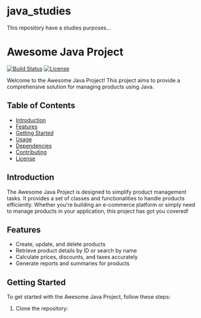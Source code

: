 # java_studies
This repository have a studies purposes...

# Awesome Java Project

[![Build Status](https://img.shields.io/travis/your-username/awesome-java-project.svg)](https://travis-ci.org/your-username/awesome-java-project)
[![License](https://img.shields.io/badge/License-MIT-blue.svg)](https://opensource.org/licenses/MIT)

Welcome to the Awesome Java Project! This project aims to provide a comprehensive solution for managing products using Java.

## Table of Contents
- [Introduction](#introduction)
- [Features](#features)
- [Getting Started](#getting-started)
- [Usage](#usage)
- [Dependencies](#dependencies)
- [Contributing](#contributing)
- [License](#license)

## Introduction
The Awesome Java Project is designed to simplify product management tasks. It provides a set of classes and functionalities to handle products efficiently. Whether you're building an e-commerce platform or simply need to manage products in your application, this project has got you covered!

## Features
- Create, update, and delete products
- Retrieve product details by ID or search by name
- Calculate prices, discounts, and taxes accurately
- Generate reports and summaries for products

## Getting Started
To get started with the Awesome Java Project, follow these steps:

1. Clone the repository:
